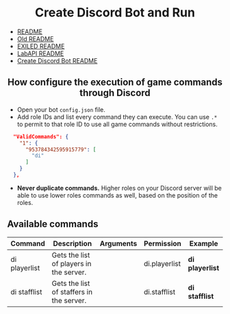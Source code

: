 <h1 align="center">Create Discord Bot and Run</h1>

- [README](https://github.com/Yti890/DiscordIntegration/blob/master/README.md)
- [Old README](./README.old.md)
- [EXILED README](./README.EXILED.md)
- [LabAPI README](./README.LabAPI.md)
- [Create Discord Bot README](./README.CDB.md)  

<h2 align="center">How configure the execution of game commands through Discord</h2>

- Open your bot `config.json` file.
- Add role IDs and list every command they can execute. You can use `.*` to permit to that role ID to use all game commands without restrictions.
  
```json
  "ValidCommands": {
    "1": {
      "953784342595915779": [
        "di"
      ]
    }
  },
 ```

- **Never duplicate commands.** Higher roles on your Discord server will be able to use lower roles commands as well, based on the position of the roles.

<h2>Available commands</h2>

| Command | Description | Arguments | Permission | Example |
| --- | --- | --- | --- | --- |
| di playerlist | Gets the list of players in the server. | | di.playerlist | **di playerlist** |
| di stafflist | Gets the list of staffers in the server. | | di.stafflist | **di stafflist** |
